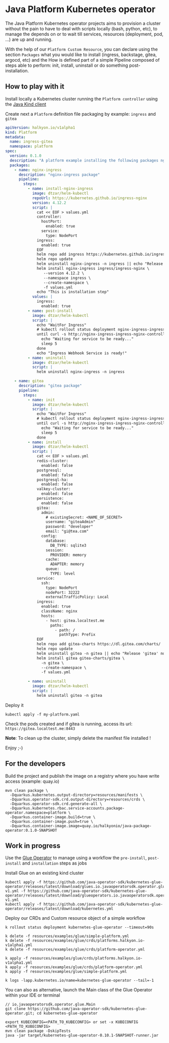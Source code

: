 # Java Platform Kubernetes operator

The Java Platform Kubernetes operator projects aims to provision a cluster without the pain to have to deal with scripts locally (bash, python, etc), to manage the depends on or to wait till services, resources (deployment, pod, ...) are up and running.

With the help of our `Platform Custom Resource`, you can declare using the section `Packages` what you would like to install (ingress, backstage, gitea, argocd, etc) and the How is defined part of a simple Pipeline composed of steps able to perform: init, install, uninstall or do something post-installation.

## How to play with it

Install locally a Kubernetes cluster running the `Platform controller` using the [Java Kind client](https://github.com/halkyonio/java-kind-client)

Create next a `Platform` definition file packaging by example: `ingress` and `gitea`
```yaml
apiVersion: halkyon.io/v1alpha1
kind: Platform
metadata:
  name: ingress-gitea
  namespace: platform
spec:
  version: 0.1.0
  description: "A platform example installing the following packages nginx ingress and gitea and exposing the gitea ui at the address https://gitea.localtest.me:8443"
  packages:
    - name: nginx-ingress
      description: "nginx-ingress package"
      pipeline:
        steps:
          - name: install-nginx-ingress
            image: dtzar/helm-kubectl
            repoUrl: https://kubernetes.github.io/ingress-nginx
            version: 4.12.2
            script: |
              cat << EOF > values.yml
              controller:
                hostPort:
                  enabled: true
                service:
                  type: NodePort
              ingress:
                enabled: true
              EOF
              helm repo add ingress https://kubernetes.github.io/ingress-nginx
              helm repo update
              helm uninstall nginx-ingress -n ingress || echo "Release 'nginx-ingress' not found. Continuing..."
              helm install nginx-ingress ingress/ingress-nginx \
                 --version 4.12.2 \
                 --namespace ingress \
                 --create-namespace \
                 -f values.yml
              echo "This is installation step"
            values: |
              ingress:
                enabled: true
          - name: post-install
            image: dtzar/helm-kubectl
            script: |
              echo "WaitFor Ingress"
              # kubectl rollout status deployment nginx-ingress-ingress-nginx-controller -n ingress --timeout=90s
              until curl -s http://nginx-ingress-ingress-nginx-controller-admission.ingress.svc.cluster.local:443/healthz; do
                echo "Waiting for service to be ready..."
                sleep 5
              done
              echo "Ingress Webhook Service is ready!"
          - name: uninstall
            image: dtzar/helm-kubectl
            script: |
              helm uninstall nginx-ingress -n ingress

    - name: gitea
      description: "gitea package"
      pipeline:
        steps:
          - name: init
            image: dtzar/helm-kubectl
            script: |
              echo "WaitFor Ingress"
              # kubectl rollout status deployment nginx-ingress-ingress-nginx-controller -n ingress --timeout=90s
              until curl -s http://nginx-ingress-ingress-nginx-controller-admission.ingress.svc.cluster.local:443/healthz; do
                echo "Waiting for service to be ready..."
                sleep 5
              done
          - name: install
            image: dtzar/helm-kubectl
            script: |
              cat << EOF > values.yml
              redis-cluster:
                enabled: false
              postgresql:
                enabled: false
              postgresql-ha:
                enabled: false
              valkey-cluster:
                enabled: false
              persistence:
                enabled: false
              gitea:
                admin:
                  # existingSecret: <NAME_OF_SECRET>
                  username: "giteaAdmin"
                  password: "developer"
                  email: "gi@tea.com"
                config:
                  database:
                    DB_TYPE: sqlite3
                  session:
                    PROVIDER: memory
                  cache:
                    ADAPTER: memory
                  queue:
                    TYPE: level
              service:
                ssh:
                  type: NodePort
                  nodePort: 32222
                  externalTrafficPolicy: Local
              ingress:
                enabled: true
                className: nginx
                hosts:
                  - host: gitea.localtest.me
                    paths:
                      - path: /
                        pathType: Prefix
              EOF
              helm repo add gitea-charts https://dl.gitea.com/charts/
              helm repo update
              helm uninstall gitea -n gitea || echo "Release 'gitea' not found. Continuing..."
              helm install gitea gitea-charts/gitea \
                -n gitea \
                --create-namespace \
                -f values.yml

          - name: uninstall
            image: dtzar/helm-kubectl
            script: |
              helm uninstall gitea -n gitea
```
Deploy it
```shell
kubectl apply -f my-platform.yaml
```
Check the pods created and if gitea is running, access its url: `https://gitea.localtest.me:8443`

**Note**: To clean up the cluster, simply delete the manifest file installed !

Enjoy ;-)

## For the developers

Build the project and publish the image on a registry where you have write access (example: quay.io)
```shell
mvn clean package \
  -Dquarkus.kubernetes.output-directory=resources/manifests \
  -Dquarkus.operator-sdk.crd.output-directory=resources/crds \
  -Dquarkus.operator-sdk.crd.generate-all \
  -Dquarkus.kubernetes.rbac.service-accounts.package-operator.namespace=platform \
  -Dquarkus.container-image.build=true \
  -Dquarkus.container-image.push=true \
  -Dquarkus.container-image.image=quay.io/halkyonio/java-package-operator:0.1.0-SNAPSHOT
```

## Work in progress

Use the [Glue Operator](https://github.com/java-operator-sdk/kubernetes-glue-operator) to manage using a workflow the `pre-install`, `post-install` and `installation` steps as jobs

Install Glue on an existing kind cluster
```shell
kubectl apply -f https://github.com/java-operator-sdk/kubernetes-glue-operator/releases/latest/download/glues.io.javaoperatorsdk.operator.glue-v1.yml -f https://github.com/java-operator-sdk/kubernetes-glue-operator/releases/latest/download/glueoperators.io.javaoperatorsdk.operator.glue-v1.yml
kubectl apply -f https://github.com/java-operator-sdk/kubernetes-glue-operator/releases/latest/download/kubernetes.yml
```

Deploy our CRDs and Custom resource object of a simple workflow
```shell
k rollout status deployment kubernetes-glue-operator --timeout=90s

k delete -f resources/examples/glue/simple-platform.yml
k delete -f resources/examples/glue/crds/platforms.halkyon.io-v1alpha1.yml
k delete -f resources/examples/glue/crds/platform-operator.yml

k apply -f resources/examples/glue/crds/platforms.halkyon.io-v1alpha1.yml
k apply -f resources/examples/glue/crds/platform-operator.yml
k apply -f resources/examples/glue/simple-platform.yml

k logs -lapp.kubernetes.io/name=kubernetes-glue-operator --tail=-1
```

You can also as alternative, launch the Main class of the Glue Operator within your IDE or terminal
```shell
// io.javaoperatorsdk.operator.glue.Main
git clone https://github.com/java-operator-sdk/kubernetes-glue-operator.git; cd kubernetes-glue-operator

export KUBECONFIG=<PATH_TO_KUBECONFIG> or set -x KUBECONFIG <PATH_TO_KUBECONFIG>
mvn clean package -DskipTests
java -jar target/kubernetes-glue-operator-0.10.1-SNAPSHOT-runner.jar
```
